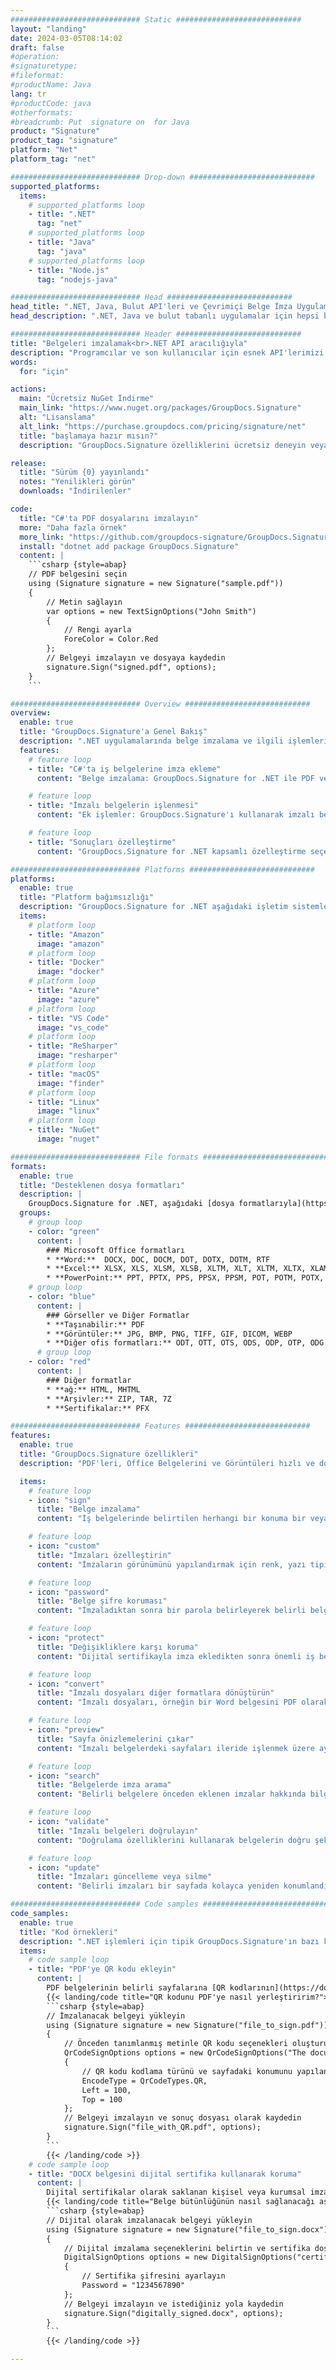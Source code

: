 ```yaml
---
############################# Static ############################
layout: "landing"
date: 2024-03-05T08:14:02
draft: false
#operation: 
#signaturetype: 
#fileformat: 
#productName: Java
lang: tr
#productCode: java
#otherformats: 
#breadcrumb: Put  signature on  for Java
product: "Signature"
product_tag: "signature"
platform: "Net"
platform_tag: "net"

############################# Drop-down ############################
supported_platforms:
  items:
    # supported_platforms loop
    - title: ".NET"
      tag: "net"
    # supported_platforms loop
    - title: "Java"
      tag: "java"
    # supported_platforms loop
    - title: "Node.js"
      tag: "nodejs-java"

############################# Head ############################
head_title: ".NET, Java, Bulut API'leri ve Çevrimiçi Belge İmza Uygulamaları"
head_description: ".NET, Java ve bulut tabanlı uygulamalar için hepsi bir arada belge e-imza çözümü edinin. Basit sürükle ve bırak özelliğini kullanarak yaygın belge biçimlerini çevrimiçi olarak imzalayın"

############################# Header ############################
title: "Belgeleri imzalamak<br>.NET API aracılığıyla"
description: "Programcılar ve son kullanıcılar için esnek API'lerimizi ve uygulama tabanlı çözümlerimizi kullanarak herhangi bir platformda dijital belgeleri ve görüntüleri imzalayın."
words:
  for: "için"

actions:
  main: "Ücretsiz NuGet İndirme"
  main_link: "https://www.nuget.org/packages/GroupDocs.Signature"
  alt: "Lisanslama"
  alt_link: "https://purchase.groupdocs.com/pricing/signature/net"
  title: "başlamaya hazır mısın?"
  description: "GroupDocs.Signature özelliklerini ücretsiz deneyin veya lisans isteyin"

release:
  title: "Sürüm {0} yayınlandı"
  notes: "Yenilikleri görün"
  downloads: "İndirilenler"

code:
  title: "C#'ta PDF dosyalarını imzalayın"
  more: "Daha fazla örnek"
  more_link: "https://github.com/groupdocs-signature/GroupDocs.Signature-for-.NET"
  install: "dotnet add package GroupDocs.Signature"
  content: |
    ```csharp {style=abap}   
    // PDF belgesini seçin
    using (Signature signature = new Signature("sample.pdf"))
    {
        // Metin sağlayın
        var options = new TextSignOptions("John Smith")
        {
            // Rengi ayarla
            ForeColor = Color.Red
        };
        // Belgeyi imzalayın ve dosyaya kaydedin
        signature.Sign("signed.pdf", options);
    }
    ```

############################# Overview ############################
overview:
  enable: true
  title: "GroupDocs.Signature'a Genel Bakış"
  description: ".NET uygulamalarında belge imzalama ve ilgili işlemleri gerçekleştirmek için API"
  features:
    # feature loop
    - title: "C#'ta iş belgelerine imza ekleme"
      content: "Belge imzalama: GroupDocs.Signature for .NET ile PDF ve Office belgelerine metin, resim, barkod ve dijital sertifika gibi çeşitli imza türlerini ekleyebilirsiniz. Bu API, belgelerinizi gizli meta veriler de dahil olmak üzere neredeyse her türlü veri türüyle imzalamanıza olanak tanır."

    # feature loop
    - title: "İmzalı belgelerin işlenmesi"
      content: "Ek işlemler: GroupDocs.Signature'ı kullanarak imzalı belgeler üzerinde güçlü işlemler gerçekleştirebilirsiniz. Bu, iş belgelerinde mevcut imzaların aranmasını ve bunların belirli ölçütler kullanılarak doğrulanmasını içerir. Ek olarak, bu .NET API aracılığıyla belge bilgilerini alabilir ve sayfaları önizleyebilirsiniz."

    # feature loop
    - title: "Sonuçları özelleştirme"
      content: "GroupDocs.Signature for .NET kapsamlı özelleştirme seçenekleri sunar. İmzaları belge sayfasında herhangi bir yere tam olarak konumlandırabilir ve çeşitli ayarları kullanarak görünümlerini ayarlayabilirsiniz. Ayrıca bu API, işlenmiş belgelerin çok çeşitli desteklenen formatlarda kaydedilmesini destekler."

############################# Platforms ############################
platforms:
  enable: true
  title: "Platform bağımsızlığı"
  description: "GroupDocs.Signature for .NET aşağıdaki işletim sistemlerini, çerçeveleri ve paket yöneticilerini destekler"
  items:
    # platform loop
    - title: "Amazon"
      image: "amazon"
    # platform loop
    - title: "Docker"
      image: "docker"
    # platform loop
    - title: "Azure"
      image: "azure"
    # platform loop
    - title: "VS Code"
      image: "vs_code"
    # platform loop
    - title: "ReSharper"
      image: "resharper"
    # platform loop
    - title: "macOS"
      image: "finder"
    # platform loop
    - title: "Linux"
      image: "linux"
    # platform loop
    - title: "NuGet"
      image: "nuget"

############################# File formats ############################
formats:
  enable: true
  title: "Desteklenen dosya formatları"
  description: |
    GroupDocs.Signature for .NET, aşağıdaki [dosya formatlarıyla](https://docs.groupdocs.com/signature/net/supported-document-formats/) yapılan işlemleri destekler.
  groups:
    # group loop
    - color: "green"
      content: |
        ### Microsoft Office formatları
        * **Word:**  DOCX, DOC, DOCM, DOT, DOTX, DOTM, RTF
        * **Excel:** XLSX, XLS, XLSM, XLSB, XLTM, XLT, XLTM, XLTX, XLAM, SXC, SpreadsheetML
        * **PowerPoint:** PPT, PPTX, PPS, PPSX, PPSM, POT, POTM, POTX, PPTM
    # group loop
    - color: "blue"
      content: |
        ### Görseller ve Diğer Formatlar
        * **Taşınabilir:** PDF
        * **Görüntüler:** JPG, BMP, PNG, TIFF, GIF, DICOM, WEBP
        * **Diğer ofis formatları:** ODT, OTT, OTS, ODS, ODP, OTP, ODG
      # group loop
    - color: "red"
      content: |
        ### Diğer formatlar
        * **ağ:** HTML, MHTML
        * **Arşivler:** ZIP, TAR, 7Z
        * **Sertifikalar:** PFX

############################# Features ############################
features:
  enable: true
  title: "GroupDocs.Signature özellikleri"
  description: "PDF'leri, Office Belgelerini ve Görüntüleri hızlı ve doğru bir şekilde imzalama"

  items:
    # feature loop
    - icon: "sign"
      title: "Belge imzalama"
      content: "İş belgelerinde belirtilen herhangi bir konuma bir veya daha fazla desteklenen imza türünü doğru bir şekilde ekleyin."

    # feature loop
    - icon: "custom"
      title: "İmzaları özelleştirin"
      content: "İmzaların görünümünü yapılandırmak için renk, yazı tipi, kenarlık, döndürme vb. özelliklerden yararlanın."

    # feature loop
    - icon: "password"
      title: "Belge şifre koruması"
      content: "İmzaladıktan sonra bir parola belirleyerek belirli belge türlerini güvence altına alın."

    # feature loop
    - icon: "protect"
      title: "Değişikliklere karşı koruma"
      content: "Dijital sertifikayla imza ekledikten sonra önemli iş belgelerinde değişiklik yapılmasını önleyin."

    # feature loop
    - icon: "convert"
      title: "İmzalı dosyaları diğer formatlara dönüştürün"
      content: "İmzalı dosyaları, örneğin bir Word belgesini PDF olarak kaydetmek gibi istediğiniz biçimlere dönüştürün."

    # feature loop
    - icon: "preview"
      title: "Sayfa önizlemelerini çıkar"
      content: "İmzalı belgelerdeki sayfaları ileride işlenmek üzere ayrı ayrı görüntüler olarak çıkarın."

    # feature loop
    - icon: "search"
      title: "Belgelerde imza arama"
      content: "Belirli belgelere önceden eklenen imzalar hakkında bilgi alın."

    # feature loop
    - icon: "validate"
      title: "İmzalı belgeleri doğrulayın"
      content: "Doğrulama özelliklerini kullanarak belgelerin doğru şekilde imzalandığını doğrulayın."

    # feature loop
    - icon: "update"
      title: "İmzaları güncelleme veya silme"
      content: "Belirli imzaları bir sayfada kolayca yeniden konumlandırın, metinlerini değiştirin veya herhangi bir sorun yaşamadan silin."

############################# Code samples ############################
code_samples:
  enable: true
  title: "Kod örnekleri"
  description: ".NET işlemleri için tipik GroupDocs.Signature'ın bazı kullanım durumları"
  items:
    # code sample loop
    - title: "PDF'ye QR kodu ekleyin"
      content: |
        PDF belgelerinin belirli sayfalarına [QR kodlarının](https://docs.groupdocs.com/signature/net/esign-document-with-qr-code-signature/) eklenmesi iş süreçlerini iyileştirebilir. Aşağıda GroupDocs.Signature kullanılarak QR kodunun nasıl ekleneceğine ilişkin bir örnek verilmiştir.
        {{< landing/code title="QR kodunu PDF'ye nasıl yerleştiririm?">}}
        ```csharp {style=abap}
        // İmzalanacak belgeyi yükleyin
        using (Signature signature = new Signature("file_to_sign.pdf"))
        {
            // Önceden tanımlanmış metinle QR kodu seçenekleri oluşturun
            QrCodeSignOptions options = new QrCodeSignOptions("The document is approved by John Smith")
            {
                // QR kodu kodlama türünü ve sayfadaki konumunu yapılandırın
                EncodeType = QrCodeTypes.QR,
                Left = 100,
                Top = 100
            };
            // Belgeyi imzalayın ve sonuç dosyası olarak kaydedin
            signature.Sign("file_with_QR.pdf", options);
        }
        ```
        {{< /landing/code >}}
    # code sample loop
    - title: "DOCX belgesini dijital sertifika kullanarak koruma"
      content: |
        Dijital sertifikalar olarak saklanan kişisel veya kurumsal imzaları kullanarak [Bir Belgeyi Koruyabilirsiniz](https://docs.groupdocs.com/signature/net/esign-document-with-digital-signature/). Bu tür korumalı belgeler, imzayı geçersiz kılmadan değiştirilemez.
        {{< landing/code title="Belge bütünlüğünün nasıl sağlanacağı aşağıda açıklanmıştır.">}}
        ```csharp {style=abap}   
        // Dijital olarak imzalanacak belgeyi yükleyin
        using (Signature signature = new Signature("file_to_sign.docx"))
        {
            // Dijital imzalama seçeneklerini belirtin ve sertifika dosyasının yolunu belirtin
            DigitalSignOptions options = new DigitalSignOptions("certificate.pfx")
            {
                // Sertifika şifresini ayarlayın
                Password = "1234567890"
            };
            // Belgeyi imzalayın ve istediğiniz yola kaydedin
            signature.Sign("digitally_signed.docx", options);
        }
        ```
        {{< /landing/code >}}

---
```

